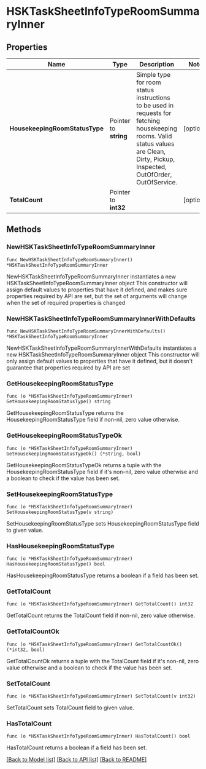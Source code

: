 # HSKTaskSheetInfoTypeRoomSummaryInner

## Properties

Name | Type | Description | Notes
------------ | ------------- | ------------- | -------------
**HousekeepingRoomStatusType** | Pointer to **string** | Simple type for room status instructions to be used in requests for fetching housekeeping rooms. Valid status values are Clean, Dirty, Pickup, Inspected, OutOfOrder, OutOfService. | [optional] 
**TotalCount** | Pointer to **int32** |  | [optional] 

## Methods

### NewHSKTaskSheetInfoTypeRoomSummaryInner

`func NewHSKTaskSheetInfoTypeRoomSummaryInner() *HSKTaskSheetInfoTypeRoomSummaryInner`

NewHSKTaskSheetInfoTypeRoomSummaryInner instantiates a new HSKTaskSheetInfoTypeRoomSummaryInner object
This constructor will assign default values to properties that have it defined,
and makes sure properties required by API are set, but the set of arguments
will change when the set of required properties is changed

### NewHSKTaskSheetInfoTypeRoomSummaryInnerWithDefaults

`func NewHSKTaskSheetInfoTypeRoomSummaryInnerWithDefaults() *HSKTaskSheetInfoTypeRoomSummaryInner`

NewHSKTaskSheetInfoTypeRoomSummaryInnerWithDefaults instantiates a new HSKTaskSheetInfoTypeRoomSummaryInner object
This constructor will only assign default values to properties that have it defined,
but it doesn't guarantee that properties required by API are set

### GetHousekeepingRoomStatusType

`func (o *HSKTaskSheetInfoTypeRoomSummaryInner) GetHousekeepingRoomStatusType() string`

GetHousekeepingRoomStatusType returns the HousekeepingRoomStatusType field if non-nil, zero value otherwise.

### GetHousekeepingRoomStatusTypeOk

`func (o *HSKTaskSheetInfoTypeRoomSummaryInner) GetHousekeepingRoomStatusTypeOk() (*string, bool)`

GetHousekeepingRoomStatusTypeOk returns a tuple with the HousekeepingRoomStatusType field if it's non-nil, zero value otherwise
and a boolean to check if the value has been set.

### SetHousekeepingRoomStatusType

`func (o *HSKTaskSheetInfoTypeRoomSummaryInner) SetHousekeepingRoomStatusType(v string)`

SetHousekeepingRoomStatusType sets HousekeepingRoomStatusType field to given value.

### HasHousekeepingRoomStatusType

`func (o *HSKTaskSheetInfoTypeRoomSummaryInner) HasHousekeepingRoomStatusType() bool`

HasHousekeepingRoomStatusType returns a boolean if a field has been set.

### GetTotalCount

`func (o *HSKTaskSheetInfoTypeRoomSummaryInner) GetTotalCount() int32`

GetTotalCount returns the TotalCount field if non-nil, zero value otherwise.

### GetTotalCountOk

`func (o *HSKTaskSheetInfoTypeRoomSummaryInner) GetTotalCountOk() (*int32, bool)`

GetTotalCountOk returns a tuple with the TotalCount field if it's non-nil, zero value otherwise
and a boolean to check if the value has been set.

### SetTotalCount

`func (o *HSKTaskSheetInfoTypeRoomSummaryInner) SetTotalCount(v int32)`

SetTotalCount sets TotalCount field to given value.

### HasTotalCount

`func (o *HSKTaskSheetInfoTypeRoomSummaryInner) HasTotalCount() bool`

HasTotalCount returns a boolean if a field has been set.


[[Back to Model list]](../README.md#documentation-for-models) [[Back to API list]](../README.md#documentation-for-api-endpoints) [[Back to README]](../README.md)


